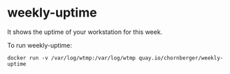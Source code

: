 # weekly-uptime

It shows the uptime of your workstation for this week.

To run weekly-uptime:
```
docker run -v /var/log/wtmp:/var/log/wtmp quay.io/chornberger/weekly-uptime
```
